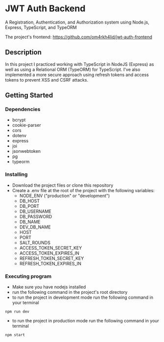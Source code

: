 # JWT Auth Backend

A Registration, Authentication, and Authorization system using Node.js, Express, TypeScript, and TypeORM

The project's frontend: https://github.com/om4rkh4lid/jwt-auth-frontend

## Description

In this project I practiced working with TypeScript in NodeJS (Express) as well as using a Relational ORM (TypeORM) for TypeScript.
I've also implemented a more secure approach using refresh tokens and access tokens to prevent XSS and CSRF attacks.

## Getting Started

### Dependencies

* bcrypt
* cookie-parser
* cors
* dotenv
* express
* joi
* jsonwebtoken
* pg
* typeorm

### Installing

* Download the project files or clone this repository
* Create a .env file at the root of the project with the following variables:
    - NODE_ENV ("production" or "development")
    - DB_HOST
    - DB_PORT
    - DB_USERNAME
    - DB_PASSWORD
    - DB_NAME
    - DEV_DB_NAME
    - HOST
    - PORT
    - SALT_ROUNDS
    - ACCESS_TOKEN_SECRET_KEY
    - ACCESS_TOKEN_EXPIRES_IN
    - REFRESH_TOKEN_SECRET_KEY
    - REFRESH_TOKEN_EXPIRES_IN

### Executing program

* Make sure you have nodejs installed
* run the following command in the project's root directory
* to run the project in development mode run the following command in your terminal
```
npm run dev
```
* to run the project in production mode run the following command in your terminal
```
npm start
```
